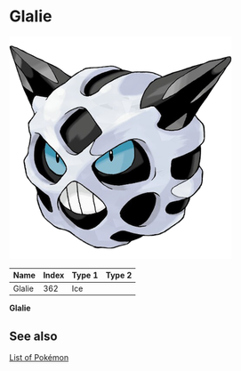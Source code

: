 # Glalie


![Glalie](images/362.png)

| **Name** | **Index** | **Type 1** | **Type 2** |
|----|----|----|----|
| Glalie | 362 | Ice  |  |

**Glalie** 

## See also

[List of Pokémon](../pokemon.md)

